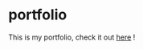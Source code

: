 # portfolio
This is my portfolio, check it out [here](https://portfolio-raphaelhebert.vercel.app/) !

